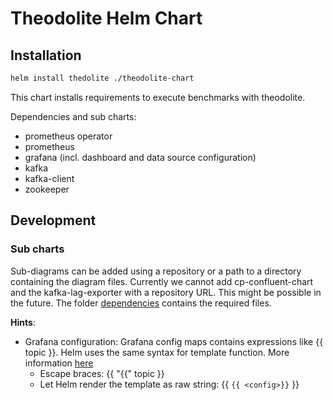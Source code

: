 # Theodolite Helm Chart

## Installation

```sh
helm install thedolite ./theodolite-chart
```

This chart installs requirements to execute benchmarks with theodolite.

Dependencies and sub charts:

- prometheus operator
- prometheus
- grafana (incl. dashboard and data source configuration)
- kafka
- kafka-client
- zookeeper

## Development

### Sub charts

Sub-diagrams can be added using a repository or a path to a directory containing the diagram files. Currently we cannot add cp-confluent-chart and the kafka-lag-exporter with a repository URL. This might be possible in the future. The folder [dependencies](./dependencies) contains the required files.


**Hints**:

- Grafana configuration: Grafana config maps contains expressions like {{ topic }}. Helm uses the same syntax for template function.  More information [here](https://github.com/helm/helm/issues/2798)
  - Escape braces: {{ "{{" topic }}
  - Let Helm render the template as raw string: {{ `{{ <config>}}` }}
  